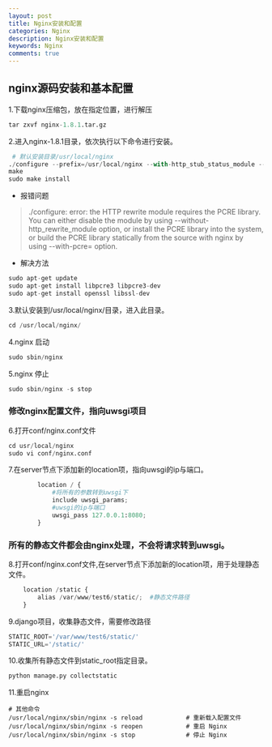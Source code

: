 ```yaml
---
layout: post
title: Nginx安装和配置
categories: Nginx
description: Nginx安装和配置
keywords: Nginx
comments: true
---
```


## nginx源码安装和基本配置

1.下载nginx压缩包，放在指定位置，进行解压  

```python
tar zxvf nginx-1.8.1.tar.gz
```
2.进入nginx-1.8.1目录，依次执行以下命令进行安装。  

```python
 # 默认安装目录/usr/local/nginx
./configure --prefix=/usr/local/nginx --with-http_stub_status_module --with-http_ssl_module --with-http_realip_module
make
sudo make install
```
* 报错问题
>./configure: error: the HTTP rewrite module requires the PCRE library.
You can either disable the module by using --without-http_rewrite_module
option, or install the PCRE library into the system, or build the PCRE library
statically from the source with nginx by using --with-pcre=<path> option.

* 解决方法

```python
sudo apt-get update
sudo apt-get install libpcre3 libpcre3-dev
sudo apt-get install openssl libssl-dev
```

3.默认安装到/usr/local/nginx/目录，进入此目录。  

```python
cd /usr/local/nginx/
```
4.nginx 启动  

```python
sudo sbin/nginx
```
5.nginx 停止
```python
sudo sbin/nginx -s stop
```

### 修改nginx配置文件，指向uwsgi项目

6.打开conf/nginx.conf文件  

```python
cd usr/local/nginx
sudo vi conf/nginx.conf
```
7.在server节点下添加新的location项，指向uwsgi的ip与端口。

```python
        location / {
            #将所有的参数转到uwsgi下
            include uwsgi_params;
            #uwsgi的ip与端口
            uwsgi_pass 127.0.0.1:8080;
        }
```

### 所有的静态文件都会由nginx处理，不会将请求转到uwsgi。
8.打开conf/nginx.conf文件,在server节点下添加新的location项，用于处理静态文件。

```python
    location /static {
        alias /var/www/test6/static/;  #静态文件路径
    }
```

9.django项目，收集静态文件，需要修改路径

```python
STATIC_ROOT='/var/www/test6/static/'
STATIC_URL='/static/'
```

10.收集所有静态文件到static_root指定目录。

```python
python manage.py collectstatic
```
11.重启nginx  
```angular2
# 其他命令
/usr/local/nginx/sbin/nginx -s reload            # 重新载入配置文件
/usr/local/nginx/sbin/nginx -s reopen            # 重启 Nginx
/usr/local/nginx/sbin/nginx -s stop              # 停止 Nginx

```
